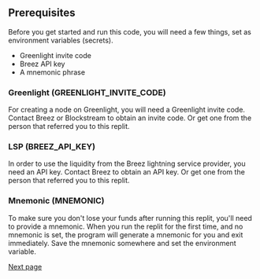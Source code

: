 ## Prerequisites
Before you get started and run this code, you will need a few things, set as
environment variables (secrets).
- Greenlight invite code
- Breez API key
- A mnemonic phrase

### Greenlight (GREENLIGHT_INVITE_CODE)
For creating a node on Greenlight, you will need a Greenlight invite code. 
Contact Breez or Blockstream to obtain an invite code. Or get one from the 
person that referred you to this replit.

### LSP (BREEZ_API_KEY)
In order to use the liquidity from the Breez lightning service provider, you
need an API key. Contact Breez to obtain an API key. Or get one from the 
person that referred you to this replit.

### Mnemonic (MNEMONIC)
To make sure you don't lose your funds after running this replit, you'll need
to provide a mnemonic. When you run the replit for the first time, and no 
mnemonic is set, the program will generate a mnemonic for you and exit 
immediately. Save the mnemonic somewhere and set the environment variable.

[Next page](./02-getting-started.md)